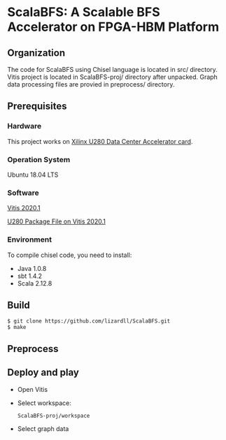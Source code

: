 # ScalaBFS: A Scalable BFS Accelerator on FPGA-HBM Platform

## Organization

The code for ScalaBFS using Chisel language is located in src/ directory. Vitis project is located in ScalaBFS-proj/ directory after unpacked. Graph data processing files are provied in preprocess/ directory.

## Prerequisites

### Hardware

This project works on [Xilinx U280 Data Center Accelerator card](https://www.xilinx.com/products/boards-and-kits/alveo/u280.html).

### Operation System

Ubuntu 18.04 LTS

### Software

[Vitis 2020.1](https://www.xilinx.com/support/download/index.html/content/xilinx/en/downloadNav/vitis/2020-1.html)

[U280 Package File on Vitis 2020.1](https://www.xilinx.com/products/boards-and-kits/alveo/u280.html#gettingStarted)

### Environment

To compile chisel code, you need to install:

- Java 1.0.8
- sbt 1.4.2
- Scala 2.12.8


## Build 

```
$ git clone https://github.com/lizardll/ScalaBFS.git
$ make
```

## Preprocess

## Deploy and play

- Open Vitis

- Select workspace:

  ```
  ScalaBFS-proj/workspace
  ```

- Select graph data

